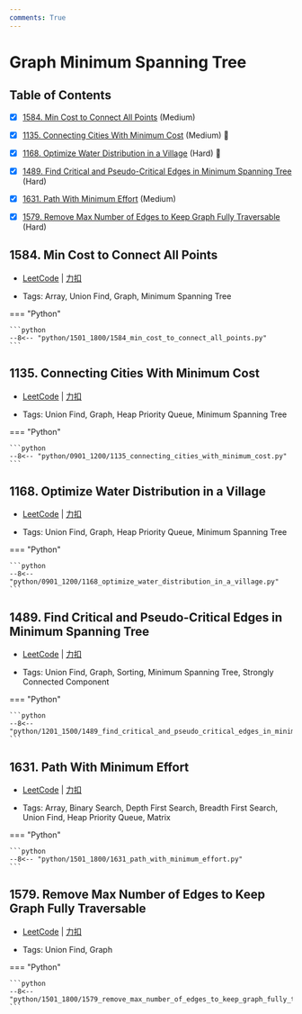 ```yaml
---
comments: True
---
```


# Graph Minimum Spanning Tree

## Table of Contents

- [x] [1584. Min Cost to Connect All Points](#1584-min-cost-to-connect-all-points) (Medium)
- [x] [1135. Connecting Cities With Minimum Cost](#1135-connecting-cities-with-minimum-cost) (Medium) 👑
- [x] [1168. Optimize Water Distribution in a Village](#1168-optimize-water-distribution-in-a-village) (Hard) 👑
- [x] [1489. Find Critical and Pseudo-Critical Edges in Minimum Spanning Tree](#1489-find-critical-and-pseudo-critical-edges-in-minimum-spanning-tree) (Hard)
- [x] [1631. Path With Minimum Effort](#1631-path-with-minimum-effort) (Medium)
- [x] [1579. Remove Max Number of Edges to Keep Graph Fully Traversable](#1579-remove-max-number-of-edges-to-keep-graph-fully-traversable) (Hard)


## 1584. Min Cost to Connect All Points

-    [LeetCode](https://leetcode.com/problems/min-cost-to-connect-all-points/) | [力扣](https://leetcode.cn/problems/min-cost-to-connect-all-points/)

-   Tags: Array, Union Find, Graph, Minimum Spanning Tree

=== "Python"

    ```python
    --8<-- "python/1501_1800/1584_min_cost_to_connect_all_points.py"
    ```



## 1135. Connecting Cities With Minimum Cost

-    [LeetCode](https://leetcode.com/problems/connecting-cities-with-minimum-cost/) | [力扣](https://leetcode.cn/problems/connecting-cities-with-minimum-cost/)

-   Tags: Union Find, Graph, Heap Priority Queue, Minimum Spanning Tree

=== "Python"

    ```python
    --8<-- "python/0901_1200/1135_connecting_cities_with_minimum_cost.py"
    ```



## 1168. Optimize Water Distribution in a Village

-    [LeetCode](https://leetcode.com/problems/optimize-water-distribution-in-a-village/) | [力扣](https://leetcode.cn/problems/optimize-water-distribution-in-a-village/)

-   Tags: Union Find, Graph, Heap Priority Queue, Minimum Spanning Tree

=== "Python"

    ```python
    --8<-- "python/0901_1200/1168_optimize_water_distribution_in_a_village.py"
    ```



## 1489. Find Critical and Pseudo-Critical Edges in Minimum Spanning Tree

-    [LeetCode](https://leetcode.com/problems/find-critical-and-pseudo-critical-edges-in-minimum-spanning-tree/) | [力扣](https://leetcode.cn/problems/find-critical-and-pseudo-critical-edges-in-minimum-spanning-tree/)

-   Tags: Union Find, Graph, Sorting, Minimum Spanning Tree, Strongly Connected Component

=== "Python"

    ```python
    --8<-- "python/1201_1500/1489_find_critical_and_pseudo_critical_edges_in_minimum_spanning_tree.py"
    ```



## 1631. Path With Minimum Effort

-    [LeetCode](https://leetcode.com/problems/path-with-minimum-effort/) | [力扣](https://leetcode.cn/problems/path-with-minimum-effort/)

-   Tags: Array, Binary Search, Depth First Search, Breadth First Search, Union Find, Heap Priority Queue, Matrix

=== "Python"

    ```python
    --8<-- "python/1501_1800/1631_path_with_minimum_effort.py"
    ```



## 1579. Remove Max Number of Edges to Keep Graph Fully Traversable

-    [LeetCode](https://leetcode.com/problems/remove-max-number-of-edges-to-keep-graph-fully-traversable/) | [力扣](https://leetcode.cn/problems/remove-max-number-of-edges-to-keep-graph-fully-traversable/)

-   Tags: Union Find, Graph

=== "Python"

    ```python
    --8<-- "python/1501_1800/1579_remove_max_number_of_edges_to_keep_graph_fully_traversable.py"
    ```
